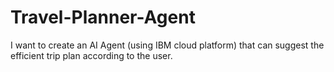 # Travel-Planner-Agent
I want to create an AI Agent (using IBM cloud platform) that can suggest the efficient trip plan according to the user.
